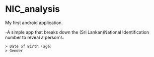 # NIC_analysis

My first android application.

-A simple app that breaks down the (Sri Lankan)National Identification number to reveal a person's:
    
    > Date of Birth (age)
    > Gender
   
